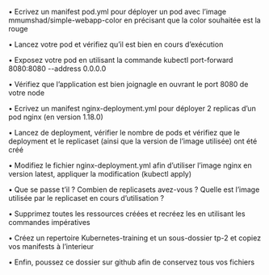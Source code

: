 • Ecrivez un manifest pod.yml pour déployer un pod avec l’image mmumshad/simple-webapp-color en précisant que la color souhaitée est la rouge

• Lancez votre pod et vérifiez qu’il est bien en cours d’exécution

• Exposez votre pod en utilisant la commande kubectl port-forward <nom de votre pod> 8080:8080 --address 0.0.0.0

• Vérifiez que l’application est bien joignagle en ouvrant le port 8080 de votre node

• Ecrivez un manifest nginx-deployment.yml pour déployer 2 replicas d’un pod nginx (en version 1.18.0)

• Lancez de deployment, vérifier le nombre de pods et vérifiez que le deployment et le replicaset (ainsi que la version de l’image utilisée) ont été créé

• Modifiez le fichier nginx-deployment.yml afin d’utiliser l’image nginx en version latest, appliquer la modification (kubectl apply)

• Que se passe t’il ? Combien de replicasets avez-vous ? Quelle est l’image utilisée par le replicaset en cours d’utilisation ?

• Supprimez toutes les ressources créées et recréez les en utilisant les commandes impératives

• Créez un repertoire Kubernetes-training et un sous-dossier tp-2 et copiez vos manifests à l’interieur

• Enfin, poussez ce dossier sur github afin de conservez tous vos fichiers 
